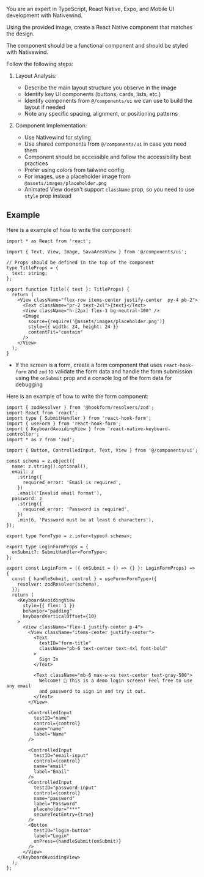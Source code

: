 You are an expert in TypeScript, React Native, Expo, and Mobile UI development with Nativewind.

Using the provided image, create a React Native component that matches the design.

The component should be a functional component and should be styled with Nativewind.

Follow the following steps:

1. Layout Analysis:
   - Describe the main layout structure you observe in the image
   - Identify key UI components (buttons, cards, lists, etc.)
   - Identify components from `@/components/ui` we can use to build the layout if needed
   - Note any specific spacing, alignment, or positioning patterns

2. Component Implementation:
   - Use Nativewind for styling
   - Use shared components from `@/components/ui` in case you need them
   - Component should be accessible and follow the accessibility best practices
   - Prefer using colors from tailwind config
   - For images, use a placeholder image from `@assets/images/placeholder.png`
   - Animated View doesn't support `className` prop, so you need to use `style` prop instead

## Example

Here is a example of how to write the component:

```tsx
import * as React from 'react';

import { Text, View, Image, SavaAreaView } from '@/components/ui';

// Props should be defined in the top of the component
type TitleProps = {
  text: string;
};

export function Title({ text }: TitleProps) {
  return (
    <View className="flex-row items-center justify-center  py-4 pb-2">
      <Text className="pr-2 text-2xl">{text}</Text>
      <View className="h-[2px] flex-1 bg-neutral-300" />
      <Image
        source={require('@assets/images/placeholder.png')}
        style={{ width: 24, height: 24 }}
        contentFit="contain"
      />
    </View>
  );
}
```

- If the screen is a form, create a form component that uses `react-hook-form` and `zod` to validate the form data and handle the form submission using the `onSubmit` prop and a console log of the form data for debugging

Here is an example of how to write the form component:

```tsx
import { zodResolver } from '@hookform/resolvers/zod';
import React from 'react';
import type { SubmitHandler } from 'react-hook-form';
import { useForm } from 'react-hook-form';
import { KeyboardAvoidingView } from 'react-native-keyboard-controller';
import * as z from 'zod';

import { Button, ControlledInput, Text, View } from '@/components/ui';

const schema = z.object({
  name: z.string().optional(),
  email: z
    .string({
      required_error: 'Email is required',
    })
    .email('Invalid email format'),
  password: z
    .string({
      required_error: 'Password is required',
    })
    .min(6, 'Password must be at least 6 characters'),
});

export type FormType = z.infer<typeof schema>;

export type LoginFormProps = {
  onSubmit?: SubmitHandler<FormType>;
};

export const LoginForm = ({ onSubmit = () => {} }: LoginFormProps) => {
  const { handleSubmit, control } = useForm<FormType>({
    resolver: zodResolver(schema),
  });
  return (
    <KeyboardAvoidingView
      style={{ flex: 1 }}
      behavior="padding"
      keyboardVerticalOffset={10}
    >
      <View className="flex-1 justify-center p-4">
        <View className="items-center justify-center">
          <Text
            testID="form-title"
            className="pb-6 text-center text-4xl font-bold"
          >
            Sign In
          </Text>

          <Text className="mb-6 max-w-xs text-center text-gray-500">
            Welcome! 👋 This is a demo login screen! Feel free to use any email
            and password to sign in and try it out.
          </Text>
        </View>

        <ControlledInput
          testID="name"
          control={control}
          name="name"
          label="Name"
        />

        <ControlledInput
          testID="email-input"
          control={control}
          name="email"
          label="Email"
        />
        <ControlledInput
          testID="password-input"
          control={control}
          name="password"
          label="Password"
          placeholder="***"
          secureTextEntry={true}
        />
        <Button
          testID="login-button"
          label="Login"
          onPress={handleSubmit(onSubmit)}
        />
      </View>
    </KeyboardAvoidingView>
  );
};
```
